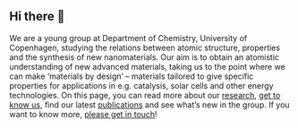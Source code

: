 ## Hi there 👋

We are a young group at Department of Chemistry, University of Copenhagen, studying the relations between atomic structure, properties and the synthesis of new nanomaterials. Our aim is to obtain an atomistic understanding of new advanced materials, taking us to the point where we can make ‘materials by design’  – materials tailored to give specific properties for applications in e.g. catalysis, solar cells and other energy technologies.
On this page, you can read more about our [research](https://nanostructure-cph.com/research/), [get to know us](https://nanostructure-cph.com/people/), find our latest [publications](https://nanostructure-cph.com/publications/) and see what’s new in the group.  If you want to know more, [please get in touch](https://nanostructure-cph.com/contact/)!
<!--

**Here are some ideas to get you started:**

🙋‍♀️ A short introduction - what is your organization all about?
🌈 Contribution guidelines - how can the community get involved?
👩‍💻 Useful resources - where can the community find your docs? Is there anything else the community should know?
🍿 Fun facts - what does your team eat for breakfast?
🧙 Remember, you can do mighty things with the power of [Markdown](https://docs.github.com/github/writing-on-github/getting-started-with-writing-and-formatting-on-github/basic-writing-and-formatting-syntax)
-->
